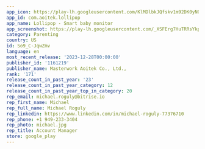 ```yaml
---
app_icon: https://play-lh.googleusercontent.com/KlMDlbkJQfskv1m92DK0yNQywxJfJMz16JjCImiTTqLlyonUgCVWmldtdiVt9F0oMA
app_id: com.aoitek.lollipop
app_name: Lollipop - Smart baby monitor
app_screenshot: https://play-lh.googleusercontent.com/_XSFErg7HuTRRsYkp_cND-0mWcysY2SJN-Wf76JnnZtzUvE6LXPw9SnoCm7vfS-FwXY
category: Parenting
country: US
id: So9_C-JqwZmv
language: en
most_recent_release: '2023-12-28T00:00:00'
publisher_id: '1161219'
publisher_name: Masterwork Aoitek Co., Ltd.,
rank: '171'
release_count_in_past_year: '23'
release_count_in_past_year_category: 12
release_count_in_past_year_top_in_category: 20
rep_email: michael.roguly@bitrise.io
rep_first_name: Michael
rep_full_name: Michael Roguly
rep_linkedin: https://www.linkedin.com/in/michael-roguly-77376710
rep_phone: +1 949-233-3404
rep_photo: michael.jpg
rep_title: Account Manager
store: google_play
---
```

